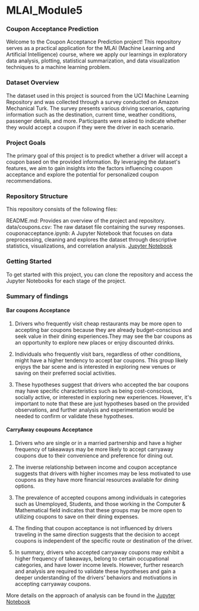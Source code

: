 # MLAI_Module5

### Coupon Acceptance Prediction

Welcome to the Coupon Acceptance Prediction project! This repository serves as a practical application for the MLAI (Machine Learning and Artificial Intelligence) course, where we apply our learnings in exploratory data analysis, plotting, statistical summarization, and data visualization techniques to a machine learning problem.

### Dataset Overview

The dataset used in this project is sourced from the UCI Machine Learning Repository and was collected through a survey conducted on Amazon Mechanical Turk. The survey presents various driving scenarios, capturing information such as the destination, current time, weather conditions, passenger details, and more. Participants were asked to indicate whether they would accept a coupon if they were the driver in each scenario. 

### Project Goals

The primary goal of this project is to predict whether a driver will accept a coupon based on the provided information. By leveraging the dataset's features, we aim to gain insights into the factors influencing coupon acceptance and explore the potential for personalized coupon recommendations.

### Repository Structure

This repository consists of the following files:

README.md: Provides an overview of the project and repository.
data/coupons.csv: The raw dataset file containing the survey responses.
couponacceptance.ipynb: A Jupyter Notebook that focuses on data preprocessing, cleaning and explores the dataset through descriptive statistics, visualizations, and correlation analysis. [Jupyter Notebook](https://github.com/jainipallavi102210/MLAI_Module5/blob/main/couponacceptance.ipynb)


### Getting Started

To get started with this project, you can clone the repository and access the Jupyter Notebooks for each stage of the project. 

### Summary of findings

#### Bar coupons Acceptance

1. Drivers who frequently visit cheap restaurants may be more open to accepting bar coupons because they are already budget-conscious and seek value in their dining experiences.They may see the bar coupons as an opportunity to explore new places or enjoy discounted drinks.
    
2. Individuals who frequently visit bars, regardless of other conditions, might have a higher tendency to accept bar coupons. This group likely enjoys the bar scene and is interested in exploring new venues or saving on their preferred social activities.

3. These hypotheses suggest that drivers who accepted the bar coupons may have specific characteristics such as being cost-conscious, socially active, or interested in exploring new experiences. However, it's important to note that these are just hypotheses based on the provided observations, and further analysis and experimentation would be needed to confirm or validate these hypotheses.


#### CarryAway coupouns Acceptance

1. Drivers who are single or in a married partnership and have a higher frequency of takeaways may be more likely to accept carryaway coupons due to their convenience and preference for dining out.  

2. The inverse relationship between income and coupon acceptance suggests that drivers with higher incomes may be less motivated to use coupons as they have more financial resources available for dining options.  

3. The prevalence of accepted coupons among individuals in categories such as Unemployed, Students, and those working in the Computer & Mathematical field indicates that these groups may be more open to utilizing coupons to save on their dining expenses.  

4. The finding that coupon acceptance is not influenced by drivers traveling in the same direction suggests that the decision to accept coupons is independent of the specific route or destination of the driver.  
    
5. In summary, drivers who accepted carryaway coupons may exhibit a higher frequency of takeaways, belong to certain occupational categories, and have lower income levels. However, further research and analysis are required to validate these hypotheses and gain a deeper understanding of the drivers' behaviors and motivations in accepting carryaway coupons.  
    

More details on the approach of analysis can be found in the [Jupyter Notebook](https://github.com/jainipallavi102210/MLAI_Module5/blob/main/couponacceptance.ipynb)